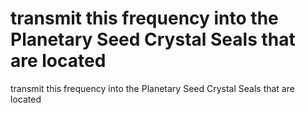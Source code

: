 # transmit this frequency into the Planetary Seed Crystal Seals that are located

transmit this frequency into the Planetary Seed Crystal Seals that are located